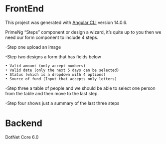 # FrontEnd

This project was generated with [Angular CLI](https://github.com/angular/angular-cli) version 14.0.6.

PrimeNg “Steps” component or design a wizard, it’s quite up to you then we need our form component to include 4 steps.

-Step one upload an image

-Step two designs a form that has fields below

    • Valid amount (only accept numbers)
    • Valid date (only the next 5 days can be selected)
    • Status (which is a dropdown with 4 options)
    • Source of fund (Input that accepts only letters)

-Step three a table of people and we should be able to select one person from the table and then move to the last step.

-Step four shows just a summary of the last three steps


# Backend

DotNet Core 6.0
